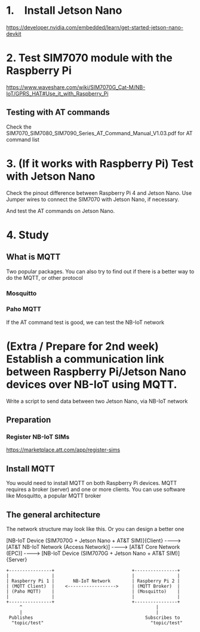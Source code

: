 # 1.　Install Jetson Nano
https://developer.nvidia.com/embedded/learn/get-started-jetson-nano-devkit

# 2. Test SIM7070 module with the Raspberry Pi
https://www.waveshare.com/wiki/SIM7070G_Cat-M/NB-IoT/GPRS_HAT#Use_it_with_Raspberry_Pi

## Testing with AT commands
Check the SIM7070_SIM7080_SIM7090_Series_AT_Command_Manual_V1.03.pdf for AT command list

# 3. (If it works with Raspberry Pi) Test with Jetson Nano
Check the pinout difference between Raspberry Pi 4 and Jetson Nano.
Use Jumper wires to connect the SIM7070 with Jetson Nano, if necessary.

And test the AT commands on Jetson Nano.

# 4. Study
## What is MQTT
Two popular packages. You can also try to find out if there is a better way to do the MQTT, or other protocol 
### Mosquitto
### Paho MQTT


If the AT command test is good, we can test the NB-IoT network
# (Extra / Prepare for 2nd week) Establish a communication link between Raspberry Pi/Jetson Nano devices over NB-IoT using MQTT.
Write a script to send data between two Jetson Nano, via NB-IoT network 
## Preparation
### Register NB-IoT SIMs
https://marketplace.att.com/app/register-sims

## Install MQTT
You would need to install MQTT on both Raspberry Pi devices. MQTT requires a broker (server) and one or more clients. You can use software like Mosquitto, a popular MQTT broker 

## The general architecture
The network structure may look like this. Or you can design a better one


[NB-IoT Device (SIM7070G + Jetson Nano + AT&T SIM)]{Client} ----> [AT&T NB-IoT Network (Access Network)] ----> [AT&T Core Network (EPC)] ----> [NB-IoT Device (SIM7070G + Jetson Nano + AT&T SIM)]{Server}


    +----------------+                             +----------------+
    |                |                             |                |
    | Raspberry Pi 1 |       NB-IoT Network        | Raspberry Pi 2 |
    | (MQTT Client)  |    <------------------>     | (MQTT Broker)  |
    | (Paho MQTT)    |                             | (Mosquitto)    |
    |                |                             |                |
    +----------------+                             +----------------+
         ^                                                  |
         |                                                  |
     Publishes                                          Subscribes to
      "topic/test"                                        "topic/test"




